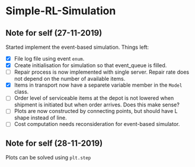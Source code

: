 # Simple-RL-Simulation

## Note for self (27-11-2019)

Started implement the event-based simulation. Things left:

- [x] File log file using event `enum`.
- [x] Create initialisation for simulation so that event_queue is filled.
- [ ] Repair process is now implemented with single server. Repair rate does not depend on the number of available items.
- [x] Items in transport now have a separete variable member in the `Model` class.
- [ ] Order level of serviceable items at the depot is not lowered when shipment is initiated but when order arrives. Does this make sense?
- [ ] Plots are now constructed by connecting points, but should have L shape instead of line.
- [ ] Cost computation needs reconsideration for event-based simulator.

## Note for self (28-11-2019)

Plots can be solved using `plt.step`
